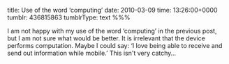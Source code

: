 title: Use of the word ‘computing’
date: 2010-03-09
time: 13:26:00+0000
tumblr: 436815863
tumblrType: text
%%%

I am not happy with my use of the word ‘computing’ in the previous post, but I am not sure what would be better.  It is irrelevant that the device performs computation.  Maybe I could say: ‘I love being able to receive and send out information while mobile.’ This isn't very catchy…

